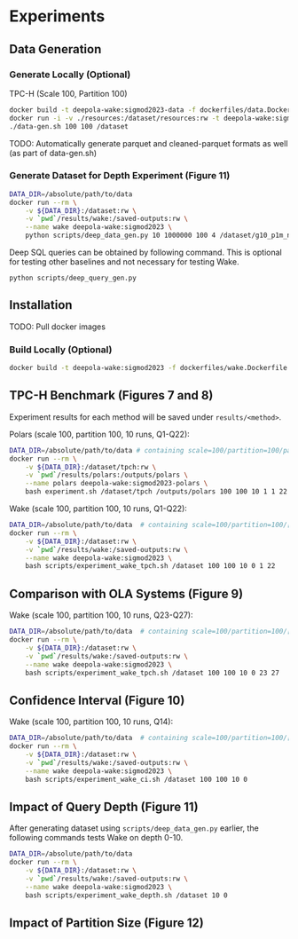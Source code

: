 # Experiments

## Data Generation

### Generate Locally (Optional)
TPC-H (Scale 100, Partition 100)
```bash
docker build -t deepola-wake:sigmod2023-data -f dockerfiles/data.Dockerfile .
docker run -i -v ./resources:/dataset/resources:rw -t deepola-wake:sigmod2023-data
./data-gen.sh 100 100 /dataset
```

TODO: Automatically generate parquet and cleaned-parquet formats as well (as part of data-gen.sh)

### Generate Dataset for Depth Experiment (Figure 11)

```bash
DATA_DIR=/absolute/path/to/data
docker run --rm \
    -v ${DATA_DIR}:/dataset:rw \
    -v `pwd`/results/wake:/saved-outputs:rw \
    --name wake deepola-wake:sigmod2023 \
    python scripts/deep_data_gen.py 10 1000000 100 4 /dataset/g10_p1m_n100_c4
```

Deep SQL queries can be obtained by following command. This is optional for testing other baselines and not necessary for testing Wake.
```
python scripts/deep_query_gen.py
```

## Installation

TODO: Pull docker images

### Build Locally (Optional)

```bash
docker build -t deepola-wake:sigmod2023 -f dockerfiles/wake.Dockerfile .
```

## TPC-H Benchmark (Figures 7 and 8)

Experiment results for each method will be saved under `results/<method>`.

Polars (scale 100, partition 100, 10 runs, Q1-Q22):
```bash
DATA_DIR=/absolute/path/to/data # containing scale=100/partition=100/parquet
docker run --rm \
    -v ${DATA_DIR}:/dataset/tpch:rw \
    -v `pwd`/results/polars:/outputs/polars \
    --name polars deepola-wake:sigmod2023-polars \
    bash experiment.sh /dataset/tpch /outputs/polars 100 100 10 1 1 22
```

Wake (scale 100, partition 100, 10 runs, Q1-Q22):
```bash
DATA_DIR=/absolute/path/to/data  # containing scale=100/partition=100/[parquet|cleaned_parquet]
docker run --rm \
    -v ${DATA_DIR}:/dataset:rw \
    -v `pwd`/results/wake:/saved-outputs:rw \
    --name wake deepola-wake:sigmod2023 \
    bash scripts/experiment_wake_tpch.sh /dataset 100 100 10 0 1 22
```

## Comparison with OLA Systems (Figure 9)

Wake (scale 100, partition 100, 10 runs, Q23-Q27):
```bash
DATA_DIR=/absolute/path/to/data  # containing scale=100/partition=100/[parquet|cleaned_parquet]
docker run --rm \
    -v ${DATA_DIR}:/dataset:rw \
    -v `pwd`/results/wake:/saved-outputs:rw \
    --name wake deepola-wake:sigmod2023 \
    bash scripts/experiment_wake_tpch.sh /dataset 100 100 10 0 23 27
```

## Confidence Interval (Figure 10)

Wake (scale 100, partition 100, 10 runs, Q14):
```bash
DATA_DIR=/absolute/path/to/data  # containing scale=100/partition=100/[parquet|cleaned_parquet]
docker run --rm \
    -v ${DATA_DIR}:/dataset:rw \
    -v `pwd`/results/wake:/saved-outputs:rw \
    --name wake deepola-wake:sigmod2023 \
    bash scripts/experiment_wake_ci.sh /dataset 100 100 10 0
```

## Impact of Query Depth (Figure 11)

After generating dataset using `scripts/deep_data_gen.py` earlier, the following commands tests Wake on depth 0-10.
```bash
DATA_DIR=/absolute/path/to/data
docker run --rm \
    -v ${DATA_DIR}:/dataset:rw \
    -v `pwd`/results/wake:/saved-outputs:rw \
    --name wake deepola-wake:sigmod2023 \
    bash scripts/experiment_wake_depth.sh /dataset 10 0
```

## Impact of Partition Size (Figure 12)

